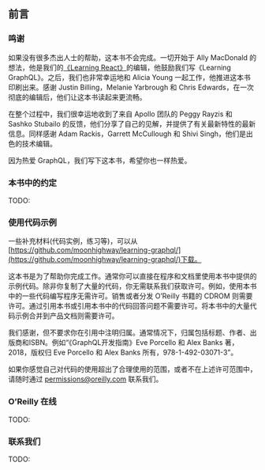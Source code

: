 ## 前言
### 鸣谢
如果没有很多杰出人士的帮助，这本书不会完成。一切开始于 Ally MacDonald 的想法，他是我们的[《Learning React》](https://www.oreilly.com/library/view/learning-react/9781491954614/)的编辑，他鼓励我们写《Learning GraphQL》。之后，我们也非常幸运地和 Alicia Young 一起工作，他推进这本书印刷出来。感谢 Justin Billing，Melanie Yarbrough 和 Chris Edwards，在一次彻底的编辑后，他们让这本书读起来更流畅。
  
在整个过程中，我们很幸运地收到了来自 Apollo 团队的 Peggy Rayzis 和 Sashko Stubailo 的反馈，他们分享了自己的见解，并提供了有关最新特性的最新信息。同样感谢 Adam Rackis，Garrett McCullough 和 Shivi Singh，他们是出色的技术编辑。  
  
因为热爱 GraphQL，我们写下这本书，希望你也一样热爱。  
### 本书中的约定
TODO:
### 使用代码示例
一些补充材料(代码实例，练习等)，可以从[https://github.com/moonhighway/learning-graphql/](https://github.com/moonhighway/learning-graphql/)下载。  
  
这本书是为了帮助你完成工作。通常你可以直接在程序和文档里使用本书中提供的示例代码。除非你复制了大量的代码，你无需联系我们获取许可。例如，使用本书中的一些代码编写程序无需许可。销售或者分发 O’Reilly 书籍的 CDROM 则需要许可。通过引用本书或引用本书中的代码回答问题不需要许可。将本书中的大量代码示例合并到产品文档则需要许可。  
  
我们感谢，但不要求你在引用中注明归属。通常情况下，归属包括标题、作者、出版商和ISBN。例如“《GraphQL开发指南》Eve Porcello 和 Alex Banks 著，2018，版权归 Eve Porcello 和 Alex Banks 所有，978-1-492-03071-3”。  
  
如果你感觉自己对代码的使用超出了合理使用的范围，或者不在上述许可范围中，请随时通过 permissions@oreilly.com 联系我们。  
### O’Reilly 在线
TODO:
### 联系我们
TODO:

